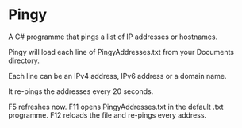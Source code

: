 # Pingy
A C# programme that pings a list of IP addresses or hostnames.

Pingy will load each line of PingyAddresses.txt from your Documents directory.

Each line can be an IPv4 address, IPv6 address or a domain name.

It re-pings the addresses every 20 seconds.

F5 refreshes now.
F11 opens PingyAddresses.txt in the default .txt programme.
F12 reloads the file and re-pings every address.
